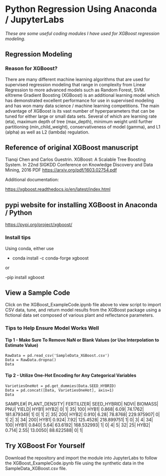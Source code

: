 # Python Regression Using Anaconda / JupyterLabs

*These are some useful coding modules I have used for XGBoost regression modeling.*

## Regression Modeling
### Reason for XGBoost?
There are many different machine learning algorithms that are used for supervised regression modeling that range in complexity from Linear Regression to more advanced models such as Random Forest, SVM. eXtreme Gradient Boosting (XGBoost) is an additional learning model which has demonstrated excellent performance for use in supervised modeling and has won many data science / machine learning competitions. The main advantage of XGBoost is its vast number of hyperparameters that can be tuned for either large or small data sets. Several of which are learning rate (eta), maximum depth of tree (max_depth), minimum weight until further partitioning (min_child_weight), conservativeness of model (gamma), and L1 (alpha) as well as L2 (lambda) regulation. 

## Reference of original XGBoost manuscript
Tianqi Chen and Carlos Guestrin. XGBoost: A Scalable Tree Boosting System. In 22nd SIGKDD Conference on Knowledge Discovery and Data Mining, 2016
PDF https://arxiv.org/pdf/1603.02754.pdf

Additional documentation:

https://xgboost.readthedocs.io/en/latest/index.html

## pypi website for installing XGBoost in Anaconda / Python
https://pypi.org/project/xgboost/

### Install tips
Using conda, either use 

- conda install -c conda-forge xgboost

or

-pip install xgboost


## View a Sample Code
Click on the XGBoost_ExampleCode.ipynb file above to view script to import CSV data, tune, and return model results from the XGBoost package using a fictional data set composed of various plant and reflectance parameters. 

### Tips to Help Ensure Model Works Well

#### Tip 1 - Make Sure To Remove NaN or Blank Values (or Use Interpolation to Estimate Value)
```
RawData = pd.read_csv('SampleData_XGBoost.csv')
Data = RawData.dropna()
Data

```
#### Tip 2 - Utilize One-Hot Encoding for Any Categorical Variables 
```
VarietiesOneHot = pd.get_dummies(Data.SEED_HYBRID)
Data = pd.concat([Data, VarietiesOneHot], axis=1)
Data
```
SAMPLE#| 	PLANT_DENSITY| 	FERTILIZER| 	SEED_HYBRID| 	NDVI| 	BIOMASS| 	PNU| 	YIELD| 	HYB1| 	HYB2|
0| 	1| 	35| 	100| 	HYB1| 	0.868| 	6.09| 	74.1762| 	181.879349| 	1| 	0|
1|	2| 	35| 	200| 	HYB2| 	0.910| 	6.28| 	78.8768| 	229.975907| 	0| 	1|
2| 	3| 	34| 	200|	HYB1| 	0.924| 	7.92| 	125.4528| 	218.899751| 	1| 	0|
3|	4| 	34| 	100| 	HYB1| 	0.840| 	5.64| 	63.6192|	168.532993| 	1| 	0|
4|  5| 	32| 	25| 	HYB2| 	0.714| 	2.55| 	13.0050| 	88.622588| 	0| 	1|


## Try XGBoost For Yourself
Download the repository and import the module into JupyterLabs to follow the XGBoost_ExampleCode.ipynb file using the synthetic data in the SampleData_XGBoost.csv file. 
